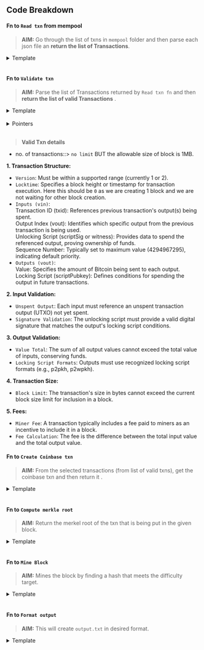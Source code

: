 ## Code Breakdown

#### Fn to `Read txn` from mempool

> **AIM:** Go through the list of txns in `mempool` folder and then parse each json file an **return the list of Transactions**.

<details>
<summary>Template</summary>

```python
def read_transactions():
    transactions = []
    mempool_dir = "mempool"
    for filename in os.listdir(mempool_dir):
        with open(os.path.join(mempool_dir, filename), "r") as file:
            transaction_data = json.load(file)
            transactions.append(transaction_data)
    return transactions
```

</details><br>

#### Fn to `Validate txn` 

> **AIM:** Parse the list of Transactions returned by `Read txn fn` and then **return the list of valid Transactions** .

<details>
<summary>Template</summary>

```python
def validate_transactions(transactions):
    valid_transactions = []
    for transaction in transactions:
        # Add validation logic here
        valid_transactions.append(transaction)
    return valid_transactions
```

</details><br>

<details>
<summary>Pointers</summary>

>> **Vin**
> **p2pkh**

* **Validation**
`OP_DUP`: Duplicates the top stack item.
`OP_HASH160`: Hashes the top stack item using SHA-256 followed by RIPEMD-160.
`OP_PUSHBYTES_20`: Pushes 20 bytes onto the stack.
`OP_EQUALVERIFY`: Checks if the top two stack items are equal, then removes them from the stack.
`OP_CHECKSIG`: Verifies the signature of the transaction input.

> **v0_p2wpkh**

* **Validation**
`OP_DUP`: Duplicates the top stack item.
`OP_HASH160`: Hashes the top stack item using SHA-256 followed by RIPEMD-160.
`OP_PUSHBYTES_20`: Pushes 20 bytes onto the stack.
`OP_EQUALVERIFY`: Checks if the top two stack items are equal, then removes them from the stack.
`OP_CHECKSIG`: Verifies the signature of the transaction input.

* **Field Significance**
`txid`: The transaction ID uniquely identifies the transaction on the blockchain. To validate this field, one would typically check if the transaction ID is unique and corresponds to the transaction data provided.

`vout`: This field specifies the index of the output being spent by the input. It indicates which output of the previous transaction (specified by txid) is being spent. To validate, ensure that the referenced output exists in the previous transaction and has not already been spent.

`prevout`: This object contains information about the output being spent, including the script public key, its type, address, and value. To validate, ensure that the referenced output is valid, unspent, and matches the provided details.

`scriptsig`: This field contains the signature script for the input, which is used to unlock the output being spent. To validate, verify that the signature script is correctly formatted and can unlock the referenced output.

`scriptsig_asm`: This field provides the human-readable representation of the signature script. To validate, ensure that the signature script corresponds to the expected unlocking conditions for the referenced output.

`sequence`: This field specifies the relative locktime of the input. It determines when the transaction can be included in a block based on its age or block height. To validate, ensure that the sequence number meets the requirements set by the transaction's locktime.

>> **Vout**

scriptpubkey: This field contains the locking script, which defines the conditions under which the funds can be spent. It typically includes an output address or public key hash (for P2PKH or P2WPKH scripts), allowing the owner of the corresponding private key to unlock and spend the funds.

scriptpubkey_asm: This is the assembly representation of the locking script. It shows the individual operations (OP_CODES) performed by the script, such as OP_DUP, OP_HASH160, and OP_EQUALVERIFY, along with any associated data (e.g., public key hashes).

scriptpubkey_type: Indicates the type of locking script used. In the provided examples, "p2pkh" denotes Pay-to-Public-Key-Hash, indicating that the funds are locked using a public key hash.

scriptpubkey_address: This field represents the Bitcoin address associated with the locking script. It is a human-readable format derived from the locking script's hash, making it easier for users to send funds to and identify the recipient of the transaction.

value: Denotes the amount of Bitcoin (in satoshis) associated with each output. It represents the quantity of funds being transferred to the corresponding locking script/address.

</details><br>

> **Valid Txn details**

- no. of transactions::> `no limit` BUT the allowable size of block is 1MB. 

**1. Transaction Structure:**

* `Version`: Must be within a supported range (currently 1 or 2).
* `Locktime`: Specifies a block height or timestamp for transaction execution. Here this should be `0` as we are creating 1 block and we are not waiting for other block creation.
* `Inputs (vin)`:<br>
Transaction ID (txid): References previous transaction's output(s) being spent.<br>
Output Index (vout): Identifies which specific output from the previous transaction is being used.<br>
Unlocking Script (scriptSig or witness): Provides data to spend the referenced output, proving ownership of funds.<br>
Sequence Number: Typically set to maximum value (4294967295), indicating default priority.<br>
* `Outputs (vout)`:<br>
Value: Specifies the amount of Bitcoin being sent to each output.<br>
Locking Script (scriptPubkey): Defines conditions for spending the output in future transactions.<br>

**2. Input Validation:**

* `Unspent Output`: Each input must reference an unspent transaction output (UTXO) not yet spent.
* `Signature Validation`: The unlocking script must provide a valid digital signature that matches the output's locking script conditions.

**3. Output Validation:**

* `Value Total`: The sum of all output values cannot exceed the total value of inputs, conserving funds.
* `Locking Script Formats`: Outputs must use recognized locking script formats (e.g., p2pkh, p2wpkh).

**4. Transaction Size:**

* `Block Limit`: The transaction's size in bytes cannot exceed the current block size limit for inclusion in a block.

**5. Fees:**

* `Miner Fee`: A transaction typically includes a fee paid to miners as an incentive to include it in a block.
* `Fee Calculation`: The fee is the difference between the total input value and the total output value.



#### Fn to `Create Coinbase txn`

> **AIM:** From the selected transactions (from list of valid txns), get the coinbase txn and then return it .

<details>
<summary>Template</summary>

```python
def create_coinbase_transaction():
    coinbase_transaction = {
        # Add coinbase transaction details here
        "txid": "coinbase_txid",
        # Add other fields as needed
    }
    return coinbase_transaction
```

</details><br>

#### Fn to `Compute merkle root`

> **AIM:** Return the merkel root of the txn that is being put in the given block.

<details>
<summary>Template</summary>

```python
def compute_merkle_root(transactions):
    merkle_root = hashlib.sha256(b"".join(sorted([hashlib.sha256(json.dumps(tx).encode()).digest() for tx in transactions]))).hexdigest()
    return merkle_root
```

</details><br>

#### Fn to `Mine Block`

> **AIM:** Mines the block by finding a hash that meets the difficulty target.

<details>
<summary>Template</summary>

```python
def mine_block(transactions, coinbase_transaction):
    block_header = {
        "version": "1",
        "prev_block_hash": "previous_block_hash",
        "merkle_root": compute_merkle_root(transactions),
        "timestamp": int(time.time()),
        "nonce": 0
    }
    while True:
        block_header_hash = hashlib.sha256(json.dumps(block_header).encode()).hexdigest()
        if block_header_hash < DIFFICULTY_TARGET:
            break
        block_header["nonce"] += 1
    return block_header, coinbase_transaction
```

</details><br>


#### Fn to `Format output`

> **AIM:** This will create `output.txt` in desired format.

<details>
<summary>Template</summary>

```python
def format_output(block_header, coinbase_transaction, valid_transactions):
    with open("output.txt", "w") as file:
        file.write(json.dumps(block_header) + "\n")
        file.write(json.dumps(coinbase_transaction) + "\n")
        for transaction in valid_transactions:
            file.write(transaction["txid"] + "\n")
```

</details><br>

